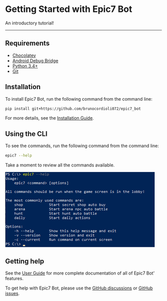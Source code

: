 # Getting Started with Epic7 Bot

An introductory tutorial!

---

## Requirements

- [Chocolatey](https://chocolatey.org/)
- [Android Debug Bridge](https://community.chocolatey.org/packages/adb)
- [Python 3.4+](https://www.python.org/downloads/release/python-392/)
- [Git](https://community.chocolatey.org/packages/git)

## Installation

To install Epic7 Bot, run the following command from the command line:

```bash
pip install git+https://github.com/brunocordioli072/epic7_bot
```

For more details, see the [Installation Guide].

## Using the CLI

To see the commands, run the following command from the command line:

```bash
epic7 --help
```

Take a moment to review all the commands available.

![Epic7 Bot help command](img/epic7-help-terminal.png)

## Getting help

See the [User Guide] for more complete documentation of all of Epic7 Bot' features.

To get help with Epic7 Bot, please use the [GitHub discussions] or [GitHub issues].

[Installation Guide]: user-guide/installation.md
[GitHub discussions]: https://github.com/brunocordioli072/epic7_bot/discussions
[GitHub issues]: https://github.com/brunocordioli072/epic7_bot/issues
[User Guide]: user-guide/README.md
